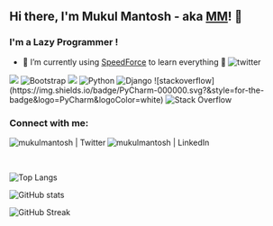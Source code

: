 ## Hi there, I'm Mukul Mantosh - aka [MM][website]! 👋

### I'm a Lazy Programmer !

- 🌱 I’m currently using [SpeedForce] to learn everything 🤣
![twitter](https://img.shields.io/twitter/follow/MantoshMukul?color=%231DA1F2&label=Mukul%20Mantosh&logo=Twitter&logoColor=%231DA1F2&style=for-the-badge)
<img src="https://img.shields.io/badge/git%20-%23F05033.svg?&style=for-the-badge&logo=git&logoColor=white"/>
<img alt="Bootstrap" src="https://img.shields.io/badge/bootstrap-%23563D7C.svg?&style=for-the-badge&logo=bootstrap&logoColor=white"/>
<img src="https://img.shields.io/badge/AWS%20-%23FF9900.svg?&style=for-the-badge&logo=amazon-aws&logoColor=white"/>
<img alt="Python" src="https://img.shields.io/badge/python-%2314354C.svg?&style=for-the-badge&logo=python&logoColor=white"/>
<img alt="Django" src="https://img.shields.io/badge/django-%23092E20.svg?&style=for-the-badge&logo=django&logoColor=white"/>
![stackoverflow](https://img.shields.io/badge/PyCharm-000000.svg?&style=for-the-badge&logo=PyCharm&logoColor=white)
<img alt="Stack Overflow" src="https://img.shields.io/badge/-Stackoverflow-FE7A16?style=for-the-badge&logo=stack-overflow&logoColor=white"/>





### Connect with me:

[<img align="left" alt="mukulmantosh | Twitter" src="https://img.shields.io/badge/Twitter-1DA1F2?style=for-the-badge&logo=twitter&logoColor=white" />][twitter]
[<img align="left" alt="mukulmantosh | LinkedIn" src="https://img.shields.io/badge/LinkedIn-0077B5?style=for-the-badge&logo=linkedin&logoColor=white" />][linkedin]<br />

<br>

![Top Langs](https://github-readme-stats.vercel.app/api/top-langs/?username=mukulmantosh&langs_count=8&theme=radical)

![GitHub stats](https://github-readme-stats.vercel.app/api?username=mukulmantosh&show_icons=true&theme=radical)

![GitHub Streak](https://github-readme-streak-stats.herokuapp.com?user=mukulmantosh&theme=radical&date_format=M%20j%5B%2C%20Y%5D)



[website]: https://github.com/mukulmantosh
[twitter]: https://twitter.com/MantoshMukul
[linkedin]: https://in.linkedin.com/in/mukul-mantosh
[stackoverflow]: https://stackoverflow.com/users/4382077/mukul-mantosh
[SpeedForce]: https://en.wikipedia.org/wiki/Speedster_(fiction)
